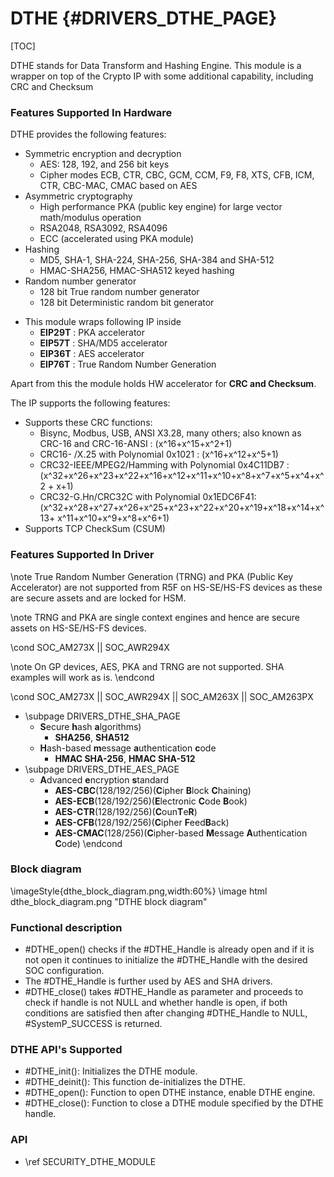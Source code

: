 # DTHE {#DRIVERS_DTHE_PAGE}
[TOC]

DTHE stands for Data Transform and Hashing Engine. This module is a wrapper
on top of the Crypto IP with some additional capability, including CRC and Checksum

### Features Supported In Hardware
DTHE provides the following features:

* Symmetric encryption and decryption
	* AES: 128, 192, and 256 bit keys
	* Cipher modes ECB, CTR, CBC, GCM, CCM, F9, F8, XTS, CFB, ICM, CTR,
      CBC-MAC, CMAC based on AES
* Asymmetric cryptography
	* High performance PKA (public key engine) for large vector math/modulus operation
	* RSA2048, RSA3092, RSA4096
	* ECC (accelerated using PKA module)
* Hashing
	* MD5, SHA-1, SHA-224, SHA-256, SHA-384 and SHA-512
	* HMAC-SHA256, HMAC-SHA512  keyed hashing
* Random number generator
	* 128 bit True random number generator
    * 128 bit Deterministic random bit generator

- This module wraps following IP inside
    - <b>EIP29T</b> : PKA accelerator
    - <b>EIP57T</b> : SHA/MD5 accelerator
    - <b>EIP36T</b> : AES accelerator
    - <b>EIP76T</b> : True Random Number Generation

Apart from this the module holds HW accelerator for <b>CRC and Checksum</b>.

The IP supports the following features:

*  Supports these CRC functions:
	- Bisync, Modbus, USB, ANSI X3.28, many others; also known as CRC-16 and CRC-16-ANSI :
(x^16+x^15+x^2+1)
	- CRC16- /X.25 with Polynomial 0x1021 : (x^16+x^12+x^5+1)
	- CRC32-IEEE/MPEG2/Hamming with Polynomial 0x4C11DB7 :
(x^32+x^26+x^23+x^22+x^16+x^12+x^11+x^10+x^8+x^7+x^5+x^4+x^2 + x+1)
 	- CRC32-G.Hn/CRC32C with Polynomial 0x1EDC6F41:
(x^32+x^28+x^27+x^26+x^25+x^23+x^22+x^20+x^19+x^18+x^14+x^13+ x^11+x^10+x^9+x^8+x^6+1)
*  Supports TCP CheckSum (CSUM)

### Features Supported In Driver
\note True Random Number Generation (TRNG) and PKA (Public Key Accelerator) are not supported from R5F on HS-SE/HS-FS devices as these are secure assets and are locked for HSM.

\note TRNG and PKA are single context engines and hence are secure assets on HS-SE/HS-FS devices.

\cond SOC_AM273X || SOC_AWR294X

\note On GP devices, AES, PKA and TRNG are not supported. SHA examples will work as is.
\endcond

\cond SOC_AM273X || SOC_AWR294X || SOC_AM263X || SOC_AM263PX
- \subpage DRIVERS_DTHE_SHA_PAGE
	- <b>S</b>ecure <b>h</b>ash <b>a</b>lgorithms)
        - <b>SHA256</b>, <b>SHA512</b>
	- <b>H</b>ash-based <b>m</b>essage <b>a</b>uthentication <b>c</b>ode
        - <b>HMAC SHA-256</b>, <b>HMAC SHA-512</b>
- \subpage DRIVERS_DTHE_AES_PAGE
	- <b>A</b>dvanced <b>e</b>ncryption <b>s</b>tandard
        - <b>AES-CBC</b>(128/192/256)(<b>C</b>ipher <b>B</b>lock <b>C</b>haining)
        - <b>AES-ECB</b>(128/192/256)(<b>E</b>lectronic <b>C</b>ode <b>B</b>ook)
        - <b>AES-CTR</b>(128/192/256)(<b>C</b>oun<b>T</b>e<b>R</b>)
        - <b>AES-CFB</b>(128/192/256)(<b>C</b>ipher <b>F</b>eed<b>B</b>ack)
        - <b>AES-CMAC</b>(128/256)(<b>C</b>ipher-based <b>M</b>essage <b>A</b>uthentication <b>C</b>ode)
\endcond
### Block diagram

\imageStyle{dthe_block_diagram.png,width:60%}
\image html dthe_block_diagram.png "DTHE block diagram"

### Functional description
- #DTHE_open() checks if the #DTHE_Handle is already open and if it is not open it continues to initialize the #DTHE_Handle with the desired SOC configuration.
- The #DTHE_Handle is further used by AES and SHA drivers.
- #DTHE_close() takes #DTHE_Handle as parameter and proceeds to check if handle is not NULL and whether handle is open, if both conditions are satisfied then after changing #DTHE_Handle to NULL, #SystemP_SUCCESS is returned.



### DTHE API's Supported
- #DTHE_init(): Initializes the DTHE module.
- #DTHE_deinit(): This function de-initializes the DTHE.
- #DTHE_open(): Function to open DTHE instance, enable DTHE engine.
- #DTHE_close(): Function to close a DTHE module specified by the DTHE handle.

### API
- \ref SECURITY_DTHE_MODULE
